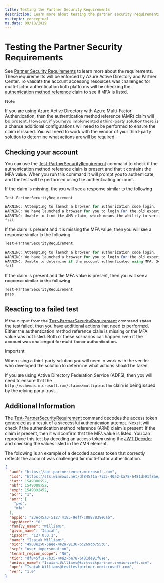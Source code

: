 ```yaml
---
title: Testing the Partner Security Requirements
description: Learn more about testing the partner security requirements.
ms.topic: conceptual
ms.date: 09/18/2019
---
```


# Testing the Partner Security Requirements

See [Partner Security Requirements](https://docs.microsoft.com/partner-center/partner-security-requirements) to learn more about the requirements. These requirements will be enforced by Azure Active Directory and Partner Center. To validate the account accessing resources was challenged for multi-factor authentication both platforms will be checking the [authentication method reference](https://tools.ietf.org/html/rfc8176) claim to see if MFA is listed.

> [!NOTE]
> If you are using Azure Active Directory with Azure Multi-Factor Authentication, then the authentication method reference (AMR) claim will be present. However, if you have implemented a third-party solution there is a chance additional configurations will need to be performed to ensure the claim is issued. You will need to work with the vendor of your third-party solution to determine what actions are will be required.

## Checking your account

You can use the [Test-PartnerSecurityRequirement](https://docs.microsoft.com/powershell/module/partnercenter/Test-PartnerSecurityRequirement) command to check if the authentication method reference claim is present and that it contains the MFA value. When you run this command it will prompt you to authenticate, and the test will be performed using the authenticating account.

If the claim is missing, the you will see a response similar to the following

```powershell
Test-PartnerSecurityRequirement

WARNING: Attempting to launch a browser for authorization code login.
WARNING: We have launched a browser for you to login.For the old experience with device code flow, please run 'Test-PartnerSecurityRequirement -UseDeviceAuthentication'.
WARNING: Unable to find the AMR claim, which means the ability to verify the MFA challenge happened will not be possible. See https://aka.ms/partnercenterps-psr-warning for more information.
fail
```

If the claim is present and it is missing the MFA value, then you will see a response similar to the following

```powershell
Test-PartnerSecurityRequirement

WARNING: Attempting to launch a browser for authorization code login.
WARNING: We have launched a browser for you to login.For the old experience with device code flow, please run 'Test-PartnerSecurityRequirement -UseDeviceAuthentication'.
WARNING: Unable to determine if the account authenticated using MFA. See https://aka.ms/partnercenterps-psr-warning for more information.
fail
```

If the claim is present and the MFA value is present, then you will see a response similar to the following

```powershell
Test-PartnerSecurityRequirement
pass
```

## Reacting to a failed test

If the output from the [Test-PartnerSecurityRequirement](https://docs.microsoft.com/powershell/module/partnercenter/Test-PartnerSecurityRequirement) command states the test failed, then you have additional actions that need to performed. Either the authentication method reference claim is missing or the MFA value was not listed. Both of these scenarios can happen even if the account was challenged for multi-factor authentication.

> [!IMPORTANT]
> When using a third-party solution you will need to work with the vendor who developed the solution to determine what actions should be taken.

If you are using Active Directory Federation Service (ADFS), then you will need to ensure that the `http://schemas.microsoft.com/claims/multipleauthn` claim is being issued by the relying party trust.

## Additional Information

The [Test-PartnerSecurityRequirement](https://docs.microsoft.com/powershell/module/partnercenter/Test-PartnerSecurityRequirement) command decodes the access token generated as a result of a successful authentication attempt. Next it will check if the authentication method reference (ARM) claim is present. If the claim is present, then it will confirm that the MFA value is listed. You can reproduce this test by decoding an access token using the [JWT Decoder](https://adfshelp.microsoft.com/JwtDecoder/GetToken) and checking the values listed in the AMR element.

The following is an example of a decoded access token that correctly reflects the account was challenged for multi-factor authentication.

```json
{
  "aud": "https://api.partnercenter.microsoft.com",
  "iss": "https://sts.windows.net/df845f1a-7b35-40a2-ba78-6481de91f8ae/",
  "iat": 1549088552,
  "nbf": 1549088552,
  "exp": 1549092452,
  "acr": "1",
  "amr": [
    "pwd",
    "mfa"
  ],
  "appid": "23ec45a3-5127-4185-9eff-c8887839e6ab",
  "appidacr": "0",
  "family_name": "Williams",
  "given_name": "Isaiah",
  "ipaddr": "127.0.0.1",
  "name": "Isaiah Williams",
  "oid": "4988e250-5aee-482a-9136-6d269cb755c0",
  "scp": "user_impersonation",
  "tenant_region_scope": "NA",
  "tid": "df845f1a-7b35-40a2-ba78-6481de91f8ae",
  "unique_name": "Isaiah.Williams@testtestpartner.onmicrosoft.com",
  "upn": "Isaiah.Williams@testtestpartner.onmicrosoft.com",
  "ver": "1.0"
}
```
